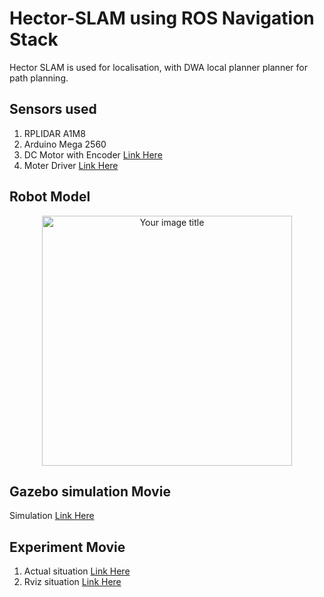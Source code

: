 # Hector-SLAM using ROS Navigation Stack
Hector SLAM is used for localisation, with DWA local planner planner for path planning.
## Sensors used
1. RPLIDAR A1M8
2. Arduino Mega 2560
3. DC Motor with Encoder [Link Here](https://osoyoo.store/products/dc-motor-robotic-car-speed-encoder-9v-for-arduino-raspberry-pi-platform-diy?variant=31930889830511)
4. Moter Driver [Link Here](https://osoyoo.store/collections/arduino-robot-car-v2-0/products/osoyoo-model-x-motor-driver-module-for-arduino-v2-0-robot-carmodel-2018000800?variant=31648878755951)

## Robot Model
<div align="center">
<img src="https://user-images.githubusercontent.com/52307432/109670191-35b12c00-7bb6-11eb-99ef-db25a7fd88f2.jpg" alt="Your image title"  width="400">
</div>

## Gazebo simulation Movie

Simulation [Link Here](https://user-images.githubusercontent.com/52307432/108248440-3221ac00-7197-11eb-89a6-85a4acc00491.mp4)

## Experiment Movie

1. Actual situation [Link Here](https://user-images.githubusercontent.com/52307432/108245357-87f45500-7193-11eb-86a6-40e8a15917b9.mp4
)
2. Rviz situation [Link Here](https://user-images.githubusercontent.com/52307432/108245790-0d780500-7194-11eb-8ba5-cb0e6e3e41f9.mp4
)

